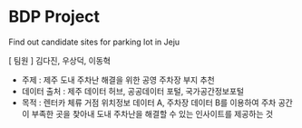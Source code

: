 # BDP Project
Find out candidate sites for parking lot in Jeju

[ 팀원 ]
김다진, 우상덕, 이동혁

- 주제 : 제주 도내 주차난 해결을 위한 공영 주차장 부지 추천
- 데이터 출처 : 제주 데이터 허브, 공공데이터 포털, 국가공간정보포털
- 목적 : 렌터카 체류 거점 위치정보 데이터 A, 주차장 데이터 B를 이용하여 주차 공간이 부족한 곳을 찾아내 도내 주차난을 해결할 수 있는 인사이트를 제공하는 것
